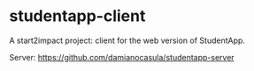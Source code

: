 # studentapp-client
A start2impact project: client for the web version of StudentApp.

Server: https://github.com/damianocasula/studentapp-server
